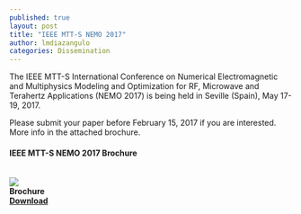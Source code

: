 ```yaml
---
published: true
layout: post
title: "IEEE MTT-S NEMO 2017"
author: lmdiazangulo
categories: Dissemination
---
```

<div class="post-content">
    <p>
        The IEEE MTT-S  International Conference on Numerical Electromagnetic and Multiphysics Modeling and Optimization for RF, Microwave and Terahertz Applications  (NEMO 2017)  is being held in Seville (Spain), May 17-19, 2017.
    </p>
    <p>Please submit your paper before February 15, 2017 if you are interested. More info in the attached brochure.</p>
    <h4>IEEE MTT-S NEMO 2017 Brochure</h4>
    <br/>
    <div class="download-file">
        <div>
            <img src="{{ site.baseurl }}/images/pdf.svg">
        </div>
        <div>
            <strong>Brochure</strong><br/>
            <strong><a href="{{ site.baseurl }}/downloads/brochure.pdf">Download</a></strong>
        </div>
    </div>
</div>
